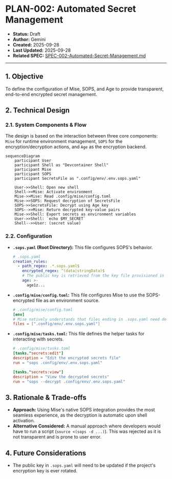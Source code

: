 # PLAN-002: Automated Secret Management

*   **Status:** Draft
*   **Author:** Gemini
*   **Created:** 2025-09-28
*   **Last Updated:** 2025-09-28
*   **Related SPEC:** [SPEC-002-Automated-Secret-Management.md](./SPEC-002-Automated-Secret-Management.md)

---

## 1. Objective

To define the configuration of Mise, SOPS, and Age to provide transparent, end-to-end encrypted secret management.

## 2. Technical Design

### 2.1. System Components & Flow

The design is based on the interaction between three core components: `Mise` for runtime environment management, `SOPS` for the encryption/decryption actions, and `Age` as the encryption backend.

```mermaid
sequenceDiagram
    participant User
    participant Shell as "Devcontainer Shell"
    participant Mise
    participant SOPS
    participant SecretsFile as ".config/env/.env.sops.yaml"

    User->>Shell: Open new shell
    Shell->>Mise: Activate environment
    Mise->>Mise: Read .config/mise/config.toml
    Mise->>SOPS: Request decryption of SecretsFile
    SOPS->>SecretsFile: Decrypt using Age key
    SOPS-->>Mise: Return decrypted key-value pairs
    Mise->>Shell: Export secrets as environment variables
    User->>Shell: `echo $MY_SECRET`
    Shell-->>User: (secret value)
```

### 2.2. Configuration

*   **`.sops.yaml` (Root Directory):** This file configures SOPS's behavior.
    ```yaml
    # .sops.yaml
    creation_rules:
      - path_regex: .*.sops.yaml$
        encrypted_regex: ^(data|stringData)$
        # The public key is retrieved from the key file provisioned in PLAN-001
        age: >-
          age1z... 
    ```

*   **`.config/mise/config.toml`:** This file configures Mise to use the SOPS-encrypted file as an environment source.
    ```toml
    # .config/mise/config.toml
    [env]
    # Mise natively understands that files ending in .sops.yaml need decryption
    files = [".config/env/.env.sops.yaml"]
    ```

*   **`.config/mise/tasks.toml`:** This file defines the helper tasks for interacting with secrets.
    ```toml
    # .config/mise/tasks.toml
    [tasks."secrets:edit"]
    description = "Edit the encrypted secrets file"
    run = "sops .config/env/.env.sops.yaml"

    [tasks."secrets:view"]
    description = "View the decrypted secrets"
    run = "sops --decrypt .config/env/.env.sops.yaml"
    ```

## 3. Rationale & Trade-offs

*   **Approach:** Using Mise's native SOPS integration provides the most seamless experience, as the decryption is automatic upon shell activation.
*   **Alternative Considered:** A manual approach where developers would have to run a script (`source <(sops -d ...)`). This was rejected as it is not transparent and is prone to user error.

## 4. Future Considerations

*   The public key in `.sops.yaml` will need to be updated if the project's encryption key is ever rotated.
